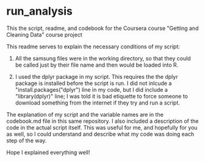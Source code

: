 # run_analysis
This the script, readme, and codebook for the Coursera course "Getting and Cleaning Data" course project

This readme serves to explain the necessary conditions of my script:

1) All the samsung files were in the working directory, so that they could be called just by their file name and then would be loaded into R.

2) I used the dplyr package in my script.  This requires the the dplyr package is installed before the script is run. I did not inlcude a "install.packages("dplyr") line in my code, but I did include a "library(dplyr)" line; I was told it is bad etiquette to force someone to download something from the internet if they try and run a script.

The explanation of my script and the variable names are in the codebook.md file in this same repository.  I also included a description of the code in the actual script itself.  This was useful for me, and hopefully for you as well, so I could understand and describe what my code was doing each step of the way.

Hope I explained everything well!
